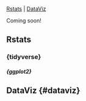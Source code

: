 [Rstats](#rstats)  |  [DataViz](#dataviz)

Coming soon!

## Rstats

### {tidyverse}

##### {ggplot2}

## DataViz {#dataviz}
